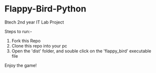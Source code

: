 # Flappy-Bird-Python
Btech 2nd year IT Lab Project

Steps to run:- 
1. Fork this Repo
2. Clone this repo into your pc
3. Open the 'dist' folder, and souble click on the 'flappy_bird' executable file

Enjoy the game!
